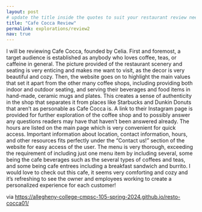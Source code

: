 ```yaml
---
layout: post
# update the title inside the quotes to suit your restaurant review needs
title: "Cafe Cocca Review"
permalink: explorations/review2
nav: true
---
```


I will be reviewing Cafe Cocca, founded by Celia. First and foremost, a target audience is established as anybody who loves coffee, teas, or caffeine in general. The picture provided of the restaurant scenery and seating is very enticing and makes me want to visit, as the decor is very beautiful and cozy. Then, the website goes on to highlight the main values that set it apart from the other many coffee shops, including providing both indoor and outdoor seating, and serving their beverages and food items in hand-made, ceramic mugs and plates. This creates a sense of authenticity in the shop that separates it from places like Starbucks and Dunkin Donuts that aren’t as personable as Cafe Cocca is. A link to their Instagram page is provided for further exploration of the coffee shop and to possibly answer any questions readers may have that haven’t been answered already. The hours are listed on the main page which is very convenient for quick access. Important information about location, contact information, hours, and other resources fits perfectly under the “Contact us!” section of the website for easy access of the user. The menu is very thorough, exceeding the requirement of including just one menu item by including several, some being the cafe beverages such as the several types of coffees and teas, and some being cafe entrees including a breakfast sandwich and burrito. I would love to check out this cafe, it seems very comforting and cozy and it’s refreshing to see the owner and employees working to create a personalized experience for each customer!

via https://allegheny-college-cmpsc-105-spring-2024.github.io/resto-cocca01/ 

